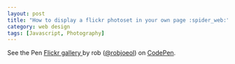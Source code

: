 ```yaml
---
layout: post
title: "How to display a flickr photoset in your own page :spider_web:"
category: web design
tags: [Javascript, Photography]
---
```


<p data-height="563" data-theme-id="light" data-slug-hash="bMwJrX" data-default-tab="result" data-user="robjoeol" data-embed-version="2" data-pen-title="Flickr gallery " class="codepen">See the Pen <a href="https://codepen.io/robjoeol/pen/bMwJrX/">Flickr gallery </a> by rob (<a href="https://codepen.io/robjoeol">@robjoeol</a>) on <a href="https://codepen.io">CodePen</a>.</p>
<script async src="https://static.codepen.io/assets/embed/ei.js"></script>
